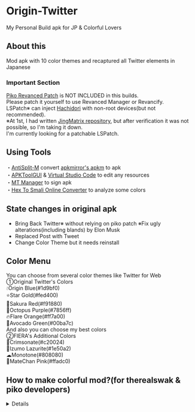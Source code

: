 # Origin-Twitter
My Personal Build apk for JP & Colorful Lovers  

## About this
Mod apk with 10 color themes and recaptured all Twitter elements in Japanese  

### Important Section
[Piko Revanced Patch](https://github.com/crimera/piko) is NOT INCLUDED in this builds.  
Please patch it yourself to use Revanced Manager or Revancify.  
LSPatch※ can inject [Hachidori](https://github.com/Xposed-Modules-Repo/com.twifucker.hachidori) with non-root devices(but not recommended).  
※At 1st, I had written [JingMatrix repository](https://github.com/JingMatrix/LSPatch), but after verification it was not possible, so I'm taking it down.   
I'm currently looking for a patchable LSPatch.  

## Using Tools
・[AntiSplit-M](https://github.com/AbdurazaaqMohammed/AntiSplit-M) convert [apkmirror's apkm](https://www.apkmirror.com/apk/x-corp/twitter/) to apk  
・[APKToolGUI](https://github.com/AndnixSH/APKToolGUI) & [Virtual Studio Code](https://code.visualstudio.com/) to edit any resources  
・[MT Manager](https://mt2.cn) to sign apk  
・[Hex To Smali Online Converter](https://pantrif.github.io/HexToSmaliConverter/#) to analyze some colors  

## State changes in original apk
- Bring Back Twitter※ without relying on piko patch
※Fix ugly alterations(including blands) by Elon Musk
- Replaced Post with Tweet
- Change Color Theme but it needs reinstall

## Color Menu
You can choose from several color themes like Twitter for Web  
①Original Twitter's Colors  
💧Origin Blue(#1d9bf0)  
⭐Star Gold(#fed400)  
🌸Sakura Red(#f91880)  
🐙Octopus Purple(#7856ff)  
🔥Flare Orange(#ff7a00)  
🥑Avocado Green(#00ba7c)  
And also you can choose my best colors  
②FIERA's Additional Colors  
🌹Crimsonate(#c20024)  
💎Izumo Lazurite(#1e50a2)  
☁Monotone(#808080)  
🩷MateChan Pink(#ffadc0)  

## How to make colorful mod?(for therealswak & piko developers)
<details>
This may be a little confusing, but please use it as hints for a complete color patch implementation and Bring Back Twitter fix.  
This covers of piko's Bring Back Twitter patch partially.  
1: Replace “?dynamicColorGray1100” or “@color/gray_1100” in the file with “@color/twitter_blue”.  
- res\layout\ocf_twitter_logo.xml
- res\layout\channels_toolbar_main.xml
- res\layout\login_toolbar_seamful_custom_view.xml
- style name="Theme.LaunchScreen"'s [windowSplashScreenBackground] in res\values\styles.xml
- [ic_launcher_background] in res\values\colors.xml

2: Replace “#ff1d9bf0” with “@color/twitter_blue” in all files in the res folder except (res\values\)colors.xml and styles.xml.  

3: In styles.xml, change value of “coreColorBadgeVerified” for **<style name="TwitterBase.Dim" parent="@style/PaletteDim">**, **<style name="TwitterBase.LightsOut" parent="@style/PaletteLightsOut">** and **<style name="TwitterBase.Standard" parent="@style/PaletteStandard">** to @color/blue_500.  

4: In styles.xml, replace “abstractColorUnread” values of **<style name="PaletteDim" parent="@style/HorizonColorPaletteDark">**, **<style name="PaletteLightsOut" parent="@style/HorizonColorPaletteDark">** and **<style name="PaletteStandard" parent="@style/HorizonColorPaletteLight">** to @color/twitter_blue_opacity_50.  
And change the value of “abstractColorLink” in **<style name=“PaletteStandard” parent=“@style/HorizonColorPaletteLight”>** to @color/twitter_blue.  

At this point, the preparation is complete.  
5: In color.xml, change “badge_verified” value to @color/blue_500 and “twitter_blue” to #ff (any color code).  
In addition, change “deep_transparent_twitter_blue”, “twitter_blue_opacity_30”, “twitter_blue_opacity_50”, and “twitter_blue_opacity_58”, paying attention to # and the first two characters. 

6: Find two -0xE26410 values in the smali file and replace them with the FF (color code) specified in color.xml.  
Needless to say, note that it is necessary to convert to smali value. The location of the two smali files with hidden color codes varies from version to version, but the last two letters of the file name are the same, like yxx.smali and rxx.smali.　 

The following is a brief description of what is done in each section.    
<details>
At 1's login_toolbar_seamful_custom_view.xml defines the color of the bird when first logging into Twitter. This and other parts of this work complete elements that Bring Back Twitter has not been able to return to.  
At 2, the work is to change the parts (such as the camera icon on the tweet screen) whose colors do not change even if the procedures described in 3 and below are performed.  
At 3 and beginning of 5, replace work is being done to change the badge color back to blue. This is because the same color as the theme may be difficult to recognize.    
At 4, the color of notification column is treated to be linked to the theme. Also, only in the light theme, the link color is not @color/twitter_blue, so the color is reflected by replacing it.  
</details>
</details>

## Credits
・[Twitter Inc.](https://twitter.com)：but it's gone…  
・[Web色見本 原色大辞典](https://www.colordic.org)：Help to Find any colors)  
・[Risa Yuzuki](https://yuzu-risa.com)：[Crimsonate](https://www.youtube.com/watch?v=LuN5t8xIcKM) name holder which is one of my most favorite song  
・[MateChan](https://matechan.com)：One of color is for him  
・And Another One Person I loved...   
